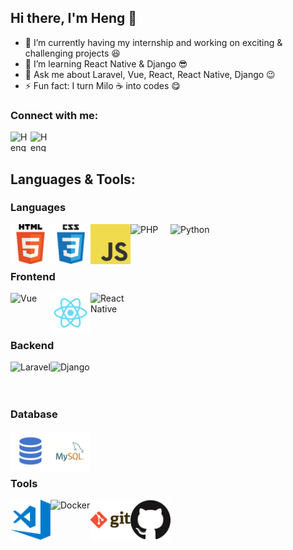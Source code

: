 ## Hi there, I'm Heng 👋

- 🔭 I’m currently having my internship and working on exciting & challenging projects 😆
- 🌱 I’m learning React Native & Django 😎
- 💬 Ask me about Laravel, Vue, React, React Native, Django 😉
- ⚡ Fun fact: I turn Milo ☕ into codes 😋

### Connect with me:
[<img align="left" alt="Heng | LinkedIn" width="32px" height="32px" src="https://user-images.githubusercontent.com/26790222/97024013-dcdae280-1588-11eb-946f-909021c2aa99.png" />][linkedin]
[<img align="left" alt="Heng | SoloLearn" width="32px" height="32px" src="https://user-images.githubusercontent.com/26790222/97031234-88d4fb80-1592-11eb-867f-4ddbe5f93853.jpg" />][sololearn]
<br /><br />

## Languages & Tools:
### Languages
[<img align="left" alt="HTML5" title="HTML5" width="64px" height="64px" src="https://raw.githubusercontent.com/github/explore/80688e429a7d4ef2fca1e82350fe8e3517d3494d/topics/html/html.png" />](#)
[<img align="left" alt="CSS3" title="CSS3" width="64px" src="https://raw.githubusercontent.com/github/explore/80688e429a7d4ef2fca1e82350fe8e3517d3494d/topics/css/css.png" />](#)
[<img align="left" alt="JavaScript" title="JavaScript" width="64px" height="64px" src="https://raw.githubusercontent.com/github/explore/80688e429a7d4ef2fca1e82350fe8e3517d3494d/topics/javascript/javascript.png" />](#)
[<img align="left" alt="PHP" title="PHP" width="64px" height="64px" src="https://user-images.githubusercontent.com/26790222/97027056-ccc50200-158c-11eb-9591-08fe2aa2301d.png" />](#)
[<img align="left" alt="Python" title="Python" width="64px" height="64px" src="https://user-images.githubusercontent.com/26790222/97027180-f67e2900-158c-11eb-8f6e-e7153ffca84f.png" />](#)
<br /><br /><br />

### Frontend
[<img align="left" alt="Vue" title="Vue" width="64px" height="64px" src="https://user-images.githubusercontent.com/26790222/97027601-8ae88b80-158d-11eb-9c73-3b9e0d7f48e8.png" />](#)
[<img align="left" alt="React" title="React" width="64px" height="64px" src="https://raw.githubusercontent.com/github/explore/80688e429a7d4ef2fca1e82350fe8e3517d3494d/topics/react/react.png" />](#)
[<img align="left" alt="React Native" title="React Native" width="64px" height="64px" src="https://user-images.githubusercontent.com/26790222/97030462-642c5400-1591-11eb-8726-528a7e881feb.png" />](#)
<br /><br /><br />

### Backend
[<img align="left" alt="Laravel" title="Laravel" width="64px" height="64px" src="https://user-images.githubusercontent.com/26790222/97026126-91760380-158b-11eb-842e-8cfa4a241434.png" />](#)
[<img align="left" alt="Django" title="Django" width="64px" height="64px" src="https://user-images.githubusercontent.com/26790222/97027358-31805c80-158d-11eb-9153-f723ce82490d.png" />](#)
<br /><br /><br />


### Database
[<img align="left" alt="SQL" title="SQL" width="64px" height="64px" src="https://raw.githubusercontent.com/github/explore/80688e429a7d4ef2fca1e82350fe8e3517d3494d/topics/sql/sql.png" />](#)
[<img align="left" alt="MySQL" title="MySQL" width="64px" height="64px" src="https://raw.githubusercontent.com/github/explore/80688e429a7d4ef2fca1e82350fe8e3517d3494d/topics/mysql/mysql.png" />](#)
<br /><br /><br />


### Tools
[<img align="left" alt="Visual Studio Code" title="Visual Studio Code" width="64px" height="64px" src="https://raw.githubusercontent.com/github/explore/80688e429a7d4ef2fca1e82350fe8e3517d3494d/topics/visual-studio-code/visual-studio-code.png" />](#)
[<img align="left" alt="Docker" title="Docker" width="64px" height="64px" src="https://user-images.githubusercontent.com/26790222/97028766-24646d00-158f-11eb-98aa-26e426831ac0.png" />](#)
[<img align="left" alt="Git" title="Git" width="64px" height="64px" src="https://raw.githubusercontent.com/github/explore/80688e429a7d4ef2fca1e82350fe8e3517d3494d/topics/git/git.png" />](#)
[<img align="left" alt="GitHub" title="GitHub" width="64px" height="64px" src="https://raw.githubusercontent.com/github/explore/78df643247d429f6cc873026c0622819ad797942/topics/github/github.png" />](#)

[linkedin]: https://linkedin.com/in/heng-jun-xi
[sololearn]: https://www.sololearn.com/Profile/589069

<!--
**HengJunXi/HengJunXi** is a ✨ _special_ ✨ repository because its `README.md` (this file) appears on your GitHub profile.

Here are some ideas to get you started:

- 🔭 I’m currently working on ...
- 🌱 I’m currently learning ...
- 👯 I’m looking to collaborate on ...
- 🤔 I’m looking for help with ...
- 💬 Ask me about ...
- 📫 How to reach me: ...
- 😄 Pronouns: ...
- ⚡ Fun fact: ...
-->
